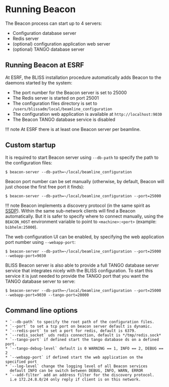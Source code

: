 # Running Beacon

The Beacon process can start up to 4 servers:

* Configuration database server
* Redis server
* (optional) configuration application web server
* (optional) TANGO database server

## Running Beacon at ESRF

At ESRF, the BLISS installation procedure automatically adds Beacon to the
daemons started by the system:

* The port number for the Beacon server is set to 25000
* The Redis server is started on port 25001
* The configuration files directory is set to `/users/blissadm/local/beamline_configuration`
* The configuration web application is available at `http://localhost:9030`
* The Beacon TANGO database service is disabled

!!! note
    At ESRF there is at least one Beacon server per beamline.

## Custom startup

It is required to start Beacon server using `--db-path` to specify the path to the configuration files:

    $ beacon-server --db-path=~/local/beamline_configuration

Beacon port number can be set manually (otherwise, by default, Beacon will just choose the first free port it finds):

    $ beacon-server --db-path=~/local/beamline_configuration --port=25000

!!! note
    Beacon implements a discovery protocol (in the same spirit as [SSDP](https://en.wikipedia.org/wiki/Simple_Service_Discovery_Protocol)).
    Within the same sub-network clients will find a Beacon automatically.
    But it is safer to specify where to connect manually, using the `BEACON_HOST`
    environment variable to point to `<machine>:<port>` (example: `bibhelm:25000`).

The web configuration UI can be enabled, by specifying the web application port number using `--webapp-port`:

    $ beacon-server --db-path=~/local/beamline_configuration --port=25000 --webapp-port=9030

BLISS Beacon server is also able to provide a full TANGO database server service that integrates nicely
with the BLISS configuration. To start this service it is just needed to provide the TANGO port that
you want the TANGO database server to serve:

    $ beacon-server --db-path=~/local/beamline_configuration --port=25000 --webapp-port=9030 --tango-port=20000

## Command line options

    * `--db-path` to specify the root path of the configuration files.
    * `--port` to set a tcp port on beacon server default is dynamic.
    * `--redis-port` to set a port for redis, default is 6379.
    * `--redis_socket` uds redis connection, default is */tmp/redis.sock*
    * `--tango-port` if defined start the tango database ds on a defined port.
    * `--tango-debug-level` default is 0 WARNING == 1, INFO == 2, DEBUG == 2
    * `--webapp-port` if defined start the web application on the specified port
    * `--log-level` change the logging level of all Beacon services
      default INFO can be switch between DEBUG, INFO, WARN, ERROR
    * `--add-filter` add an address filter for the discovery protocol.
      i.e 172.24.8.0/24 only reply if client is on this network.